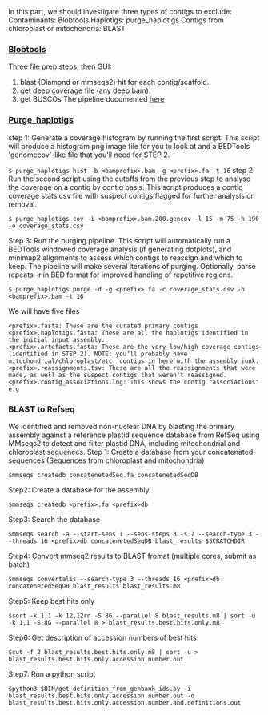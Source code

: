 In this part, we should investigate three types of contigs to exclude: 
Contaminants: Blobtools
Haplotigs: purge_haplotigs
Contigs from chloroplast or mitochondria: BLAST


### [Blobtools](https://blobtools.readme.io/docs/what-is-blobtools) 

Three file prep steps, then GUI:

1. blast (Diamond or mmseqs2) hit for each contig/scaffold.
2. get deep coverage file (any deep bam).
3. get BUSCOs
The pipeline documented [here](https://blobtools.readme.io/docs/what-is-blobtools)
### [Purge_haplotigs](https://bitbucket.org/mroachawri/purge_haplotigs/src/master/) 

step 1:
Generate a coverage histogram by running the first script. This script will produce a histogram png image file for you to look at and a BEDTools 'genomecov'-like file that you'll need for STEP 2. 

`$ purge_haplotigs hist -b <bamprefix>.bam -g <prefix>.fa -t 16` 
step 2:
Run the second script using the cutoffs from the previous step to analyse the coverage on a contig by contig basis. This script produces a contig coverage stats csv file with suspect contigs flagged for further analysis or removal. 

`$ purge_haplotigs cov -i <bamprefix>.bam.200.gencov -l 15 -m 75 -h 190 -o coverage_stats.csv`

Step 3:
Run the purging pipeline. This script will automatically run a BEDTools windowed coverage analysis (if generating dotplots), and minimap2 alignments to assess which contigs to reassign and which to keep. The pipeline will make several iterations of purging. Optionally, parse repeats -r in BED format for improved handling of repetitive regions. 

`$ purge_haplotigs purge -d -g <prefix>.fa -c coverage_stats.csv -b <bamprefix>.bam -t 16` 

We will have five files
```
<prefix>.fasta: These are the curated primary contigs
<prefix>.haplotigs.fasta: These are all the haplotigs identified in the initial input assembly.
<prefix>.artefacts.fasta: These are the very low/high coverage contigs (identified in STEP 2). NOTE: you'll probably have mitochondrial/chloroplast/etc. contigs in here with the assembly junk.
<prefix>.reassignments.tsv: These are all the reassignments that were made, as well as the suspect contigs that weren't reassigned.
<prefix>.contig_associations.log: This shows the contig "associations" e.g
```
### BLAST to Refseq
 We identified and removed non-nuclear DNA by blasting the primary assembly against a reference plastid sequence database from RefSeq using MMseqs2  to detect and filter plastid DNA, including mitochondrial and chloroplast sequences.
Step 1:
Create a database from your concatenated sequences (Sequences from chloroplast and mitochondria) 

`$mmseqs createdb concatenetedSeq.fa concatenetedSeqDB` 

Step2:
Create a database for the assembly 

`$mmseqs createdb <prefix>.fa <prefix>db` 

Step3:
Search the database 

`$mmseqs search -a --start-sens 1 --sens-steps 3 -s 7 --search-type 3 --threads 16 <prefix>db concatenetedSeqDB blast_results $SCRATCHDIR` 

Step4:
Convert mmseq2 results to BLAST fromat (multiple cores, submit as batch) 

`$mmseqs convertalis --search-type 3 --threads 16 <prefix>db concatenetedSeqDB blast_results blast_results.m8` 

Step5:
Keep best hits only 

`$sort -k 1,1 -k 12,12rn -S 8G --parallel 8 blast_results.m8 | sort -u -k 1,1 -S 8G --parallel 8 > blast_results.best.hits.only.m8` 

Step6:
Get description of accession numbers of best hits 

`$cut -f 2 blast_results.best.hits.only.m8 | sort -u > blast_results.best.hits.only.accession.number.out` 

Step7:
Run a python script 

`$python3 $BIN/get_definition_from_genbank_ids.py -i blast_results.best.hits.only.accession.number.out -o blast_results.best.hits.only.accession.number.and.definitions.out`
